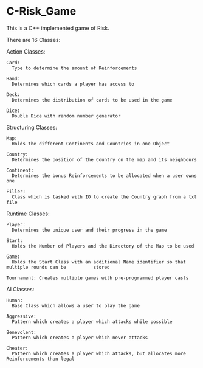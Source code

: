 # C-Risk_Game

This is a C++ implemented game of Risk.

There are 16 Classes:
  
  Action Classes:
    
    Card:
      Type to determine the amount of Reinforcements 
    
    Hand:
      Determines which cards a player has access to
    
    Deck:
      Determines the distribution of cards to be used in the game
    
    Dice:
      Double Dice with random number generator 
    
  Structuring Classes:
    
    Map:
      Holds the different Continents and Countries in one Object
        
    Country:
      Determines the position of the Country on the map and its neighbours
      
    Continent:
      Determines the bonus Reinforcements to be allocated when a user owns one
      
    Filler: 
      Class which is tasked with IO to create the Country graph from a txt file
  
  Runtime Classes:
    
    Player:
      Determines the unique user and their progress in the game
    
    Start:
      Holds the Number of Players and the Directory of the Map to be used 
      
    Game:
      Holds the Start Class with an additional Name identifier so that multiple rounds can be          stored
      
    Tournament: Creates multiple games with pre-programmed player casts
  
  AI Classes:
    
    Human:
      Base Class which allows a user to play the game
      
    Aggressive:
      Pattern which creates a player which attacks while possible
  
    Benevolent: 
      Pattern which creates a player which never attacks
  
    Cheater:
      Pattern which creates a player which attacks, but allocates more Reinforcements than legal
  
